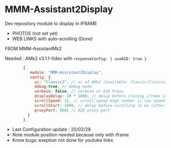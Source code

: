# MMM-Assistant2Display

Dev repository module to display in IFRAME
* PHOTOS (not set yet)
* WEB LINKS with auto-scrolling (Done)

FROM MMM-AssistantMk2

Needed : AMk2 v3.1.1-0dev with `responseConfig: { useA2D: true }`

```js
        {
           module: "MMM-Assistant2Display",
           config: {
             ui: "Classic2", // ui of AMk2 (available: Classic/Classic2/Fullscreen)
             debug:true, // debug mode
             verbose: false, // verbose of A2D Proxy
             displayDelay: 30 * 1000, // delay before closing iframe in ms
             scrollSpeed: 15, // scroll speed High number is low speed recommanded 15 
             scrollStart: 1000, // delay before scrolling in ms (after loaded url)
             proxyPort: 8081 // A2D proxy port
          }
        },
```

* Last Configuration update : 20/02/28
* Note module position needed because only with iframe
* Know bugs: exeption not done for youtube links
